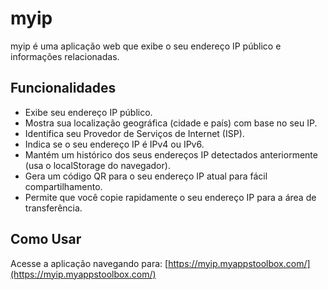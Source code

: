 # myip

myip é uma aplicação web que exibe o seu endereço IP público e informações relacionadas.

## Funcionalidades

- Exibe seu endereço IP público.
- Mostra sua localização geográfica (cidade e país) com base no seu IP.
- Identifica seu Provedor de Serviços de Internet (ISP).
- Indica se o seu endereço IP é IPv4 ou IPv6.
- Mantém um histórico dos seus endereços IP detectados anteriormente (usa o localStorage do navegador).
- Gera um código QR para o seu endereço IP atual para fácil compartilhamento.
- Permite que você copie rapidamente o seu endereço IP para a área de transferência.

## Como Usar

Acesse a aplicação navegando para: [https://myip.myappstoolbox.com/](https://myip.myappstoolbox.com/)
